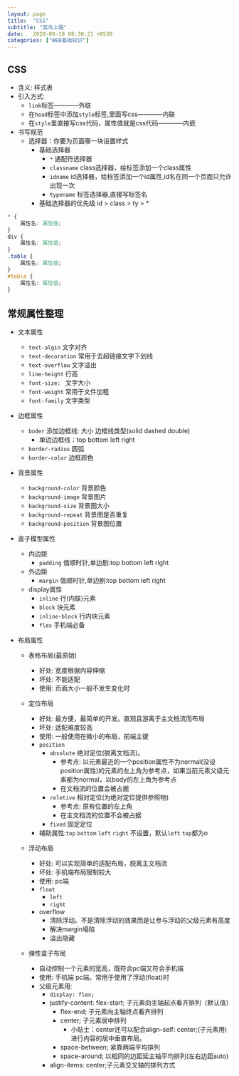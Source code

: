 ```yaml
---
layout: page
title:  "CSS"
subtitle: "菜鸟上路"
date:   2020-09-18 08:30:21 +0530
categories: ["WEB基础知识"]
---
```


## CSS

- 含义: 样式表
- 引入方式: 
    - `link`标签————外联
    - 在`head`标签中添加`style`标签,里面写css————内联
    - 在`style`里直接写css代码，属性值就是css代码————内嵌
- 书写规范
    - 选择器：你要为页面哪一块设置样式
        - 基础选择器
            - `*` 通配符选择器
            - `classname` class选择器，给标签添加一个class属性
            - `idname` id选择器，给标签添加一个id属性,id名在同一个页面只允许出现一次
            - `typename` 标签选择器,直接写标签名
        - 基础选择器的优先级 id > class > ty > *
```css
* {
    属性名: 属性值;
}
div {
    属性名: 属性值;
}
.table {
    属性名: 属性值;
}
#table {
    属性名: 属性值;
}
```

## 常规属性整理

- 文本属性
    - `text-algin` 文字对齐
    - `text-decoration` 常用于去超链接文字下划线
    - `text-overflow`   文字溢出
    - `line-height` 行高
    - `font-size: ` 文字大小
    - `font-weight` 常用于文件加粗
    - `font-family` 文字类型
- 边框属性
    - `boder` 添加边框线: 大小 边框线类型(solid dashed double)
        - 单边边框线：top bottom left right
    - `border-radius` 圆弧
    - `border-color` 边框颜色
- 背景属性
    - `background-color` 背景颜色
    - `background-image`    背景图片
    - `background-size` 背景图大小
    - `background-repeat`   背景图是否重复
    - `background-position` 背景图位置

- 盒子模型属性
    - 内边距
        - `padding` 值顺时针,单边剧:top bottom left right
    - 外边距
        - `margin` 值顺时针,单边剧:top bottom left right
    - display属性
        - `inline` 行(内联)元素
        - `block`   块元素
        - `inline-block` 行内块元素
        - `flex` 手机端必备

- 布局属性
    - 表格布局(最原始)
        - 好处: 宽度根据内容伸缩
        - 坏处: 不能适配
        - 使用: 页面大小一般不发生变化时
        
    - 定位布局
        - 好处: 最方便，最简单的开发。直观且游离于主文档流而布局
        - 坏处: 适配难度较高
        - 使用: 一般使用在微小的布局，前端主键
        - `position`
            - `absolute` 绝对定位(脱离文档流)。
                - 参考点: 以元素最近的一个position属性不为normal(没设position属性)的元素的左上角为参考点，如果当前元素父级元素都为normal，以body的左上角为参考点
                - 在文档流的位置会被占据
            - `reletive` 相对定位(为绝对定位提供参照物)
                - 参考点: 原有位置的左上角
                - 在主文档流的位置不会被占据
            - `fixed` 固定定位
        - 辅助属性:`top` `bottom` `left` `right` 不设置，默认`left` `top`都为o
    - 浮动布局
        - 好处: 可以实现简单的适配布局，脱离主文档流
        - 坏处: 手机端布局限制较大
        - 使用: pc端
        - `float`
            - `left`
            - `right`
        - overflow
            - 清除浮动。不是清除浮动的效果而是让参与浮动的父级元素有高度
            - 解决margin塌陷
            - 溢出隐藏

    - 弹性盒子布局
        - 自动控制一个元素的宽高，既符合pc端又符合手机端
        - 使用: 手机端 pc端。常用于使用了浮动(float)时
        - 父级元素用:
            - `display: flex;`
            - justify-content: flex-start;  子元素向主轴起点看齐排列（默认值）
                -  flex-end;  子元素向主轴终点看齐排列
                -  center; 子元素居中排列
                    - 小贴士：center还可以配合align-self: center;(子元素用)进行内容的居中垂直布局。
                -  space-between; 紧靠两端平均排列
                -  space-around;  以相同的边距延主轴平均排列(左右边距auto)
            - align-items: center;子元素交叉轴的排列方式